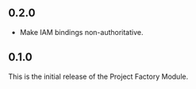 ## 0.2.0

- Make IAM bindings non-authoritative.

## 0.1.0

This is the initial release of the Project Factory Module.